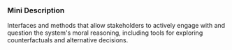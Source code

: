 ### Mini Description

Interfaces and methods that allow stakeholders to actively engage with and question the system's moral reasoning, including tools for exploring counterfactuals and alternative decisions.
